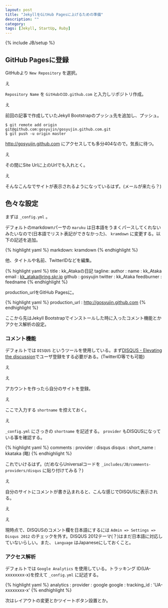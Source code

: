 ```yaml
---
layout: post
title: "JekyllをGitHub Pagesに上げるための準備"
description: ""
category: 
tags: [Jekyll, StartUp, Ruby]
---
```

{% include JB/setup %}

## GitHub Pagesに登録

GitHubより `New Repository` を選択。

え

`Repository Name` を `GitHubのID.github.com` と入力しリポジトリ作成。

え

前回の記事で作成していたJekyll Bootstrapのプッシュ先を追加し、プッシュ。

    $ git remote add origin git@github.com:gosyujin/gosyujin.github.com.git
    $ git push -u origin master

http://gosyujin.github.com にアクセスしても多分404なので。気長に待つ。

え

その間にSite Urlに上のUrlでも入れとく。

え

そんなこんなでサイトが表示されるようになっているはず。(メールが来たら？)

## 色々な設定

まずは `_config.yml` 。

デフォルトのmarkdownパーサの `maruku` は日本語をうまくパースしてくれないみたいなので(日本語でリスト表記ができなかった)、 `kramdown` に変更する。以下の記述を追加。

{%  highlight yaml %}
markdown: kramdown
{%  endhighlight %}

他、タイトルや名前、TwitterIDなどを編集。

{%  highlight yaml %}
title : kk_Atakaの日記
tagline: 
author :
  name : kk_Ataka
  email : kk_ataka@ring.skr.jp
  github : gosyujin
  twitter : kk_Ataka
  feedburner : feedname
{%  endhighlight %}

production_urlをGitHub Pagesに。

{%  highlight yaml %}
production_url : http://gosyujin.github.com
{%  endhighlight %}

ここから先はJekyll Bootstrapでインストールした時に入ったコメント機能とかアクセス解析の設定。

### コメント機能

デフォルトでは `DISQUS` というツールを使用している。まず[DISQUS - Elevating the discussion](http://disqus.com/)でユーザ登録をする必要がある。(TwitterID等でも可能)

え

え

アカウントを作ったら自分のサイトを登録。

え

ここで入力する `shortname` を控えておく。

え

`_config.yml` にさっきの `shortname` を記述する。 `provider` もDISQUSになっている事を確認する。

{%  highlight yaml %}
comments :
  provider : disqus
  disqus :
    short_name : kkataka
  (略)
{%  endhighlight %}

これでいけるはず。(だめならUniversalコードを `_includes/JB/comments-providers/disqus` に貼り付けてみる？)

え

自分のサイトにコメントが書き込まれると、こんな感じでDISQUSに表示される。

え

え

現時点で、DISQUSのコメント欄を日本語にするには `Admin => Settings => Disqus 2012` のチェックを外す。DISQUS 2012テーマ(？)はまだ日本語に対応していないらしい。また、 `Language` はJapaneseにしておくこと。

### アクセス解析

デフォルトでは `Google Analytics` を使用している。トラッキング ID(UA-xxxxxxxx-x)を控えて `_config.yml` に記述する。

{%  highlight yaml %}
analytics :
  provider : google
  google :
      tracking_id : 'UA-xxxxxxxx-x'
{%  endhighlight %}

次はレイアウトの変更とかツイートボタン設置とか。
